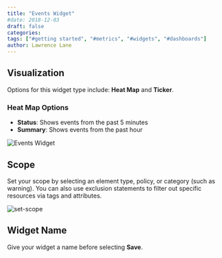 ```yaml
---
title: "Events Widget"
#date: 2018-12-03
draft: false
categories:
tags: ["#getting started", "#metrics", "#widgets", "#dashboards"]
author: Lawrence Lane
---
```


## Visualization

Options for this widget type include: **Heat Map** and **Ticker**.

### Heat Map Options
- **Status**: Shows events from the past 5 minutes
- **Summary**: Shows events from the past hour

![Events Widget](/images/events-widget/events-widget.png)

## Scope

Set your scope by selecting an element type, policy, or category (such as warning). You can also use exclusion statements to filter out specific resources via tags and attributes.

![set-scope](/images/events-widget/set-scope.png)

## Widget Name

Give your widget a name before selecting **Save**.
